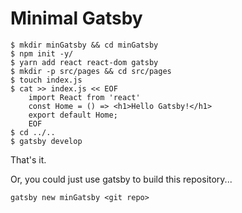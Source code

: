 # Minimal Gatsby

```
$ mkdir minGatsby && cd minGatsby
$ npm init -y/
$ yarn add react react-dom gatsby
$ mkdir -p src/pages && cd src/pages
$ touch index.js
$ cat >> index.js << EOF
    import React from 'react'
    const Home = () => <h1>Hello Gatsby!</h1>
    export default Home;
    EOF
$ cd ../..
$ gatsby develop
```

That's it.

Or, you could just use gatsby to build this repository...

`gatsby new minGatsby <git repo>`
